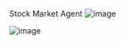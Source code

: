 Stock Market Agent
![image](https://github.com/user-attachments/assets/72d4a80a-d994-4a8a-9570-7177f42ce127)

![image](https://github.com/user-attachments/assets/d492ecf0-3325-45b7-ba44-c25769569568)
